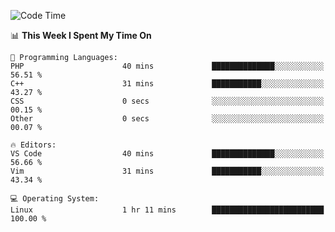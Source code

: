 <!-- [![Top Langs](https://github-readme-stats.vercel.app/api/top-langs/?username=gagahsyuja&theme=dracula&hide_border=true&border_radius=7)](https://github.com/anuraghazra/github-readme-stats) -->

<!--START_SECTION:waka-->
![Code Time](http://img.shields.io/badge/Code%20Time-80%20hrs%2055%20mins-blue)

📊 **This Week I Spent My Time On** 

```text
💬 Programming Languages: 
PHP                      40 mins             ██████████████░░░░░░░░░░░   56.51 % 
C++                      31 mins             ███████████░░░░░░░░░░░░░░   43.27 % 
CSS                      0 secs              ░░░░░░░░░░░░░░░░░░░░░░░░░   00.15 % 
Other                    0 secs              ░░░░░░░░░░░░░░░░░░░░░░░░░   00.07 % 

🔥 Editors: 
VS Code                  40 mins             ██████████████░░░░░░░░░░░   56.66 % 
Vim                      31 mins             ███████████░░░░░░░░░░░░░░   43.34 % 

💻 Operating System: 
Linux                    1 hr 11 mins        █████████████████████████   100.00 % 
```


<!--END_SECTION:waka-->

